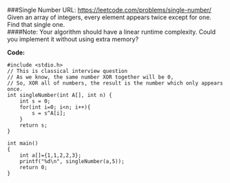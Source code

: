 ###Single Number
URL: https://leetcode.com/problems/single-number/</br>
Given an array of integers, every element appears twice except for one. Find that single one.</br>
####Note:
Your algorithm should have a linear runtime complexity. Could you implement it without using extra memory?

__Code:__

	#include <stdio.h>
	// This is classical interview question
	// As we know, the same number XOR together will be 0,
	// So, XOR all of numbers, the result is the number which only appears once. 
	int singleNumber(int A[], int n) {
	    int s = 0;
	    for(int i=0; i<n; i++){
	        s = s^A[i];
	    }
	    return s;
	}

	int main()
	{
	    int a[]={1,1,2,2,3};
	    printf("%d\n", singleNumber(a,5));
	    return 0;
	}